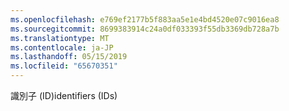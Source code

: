 ```yaml
---
ms.openlocfilehash: e769ef2177b5f883aa5e1e4bd4520e07c9016ea8
ms.sourcegitcommit: 8699383914c24a0df033393f55db3369db728a7b
ms.translationtype: MT
ms.contentlocale: ja-JP
ms.lasthandoff: 05/15/2019
ms.locfileid: "65670351"
---
```

<span data-ttu-id="2777c-101">識別子 (ID)</span><span class="sxs-lookup"><span data-stu-id="2777c-101">identifiers (IDs)</span></span>
